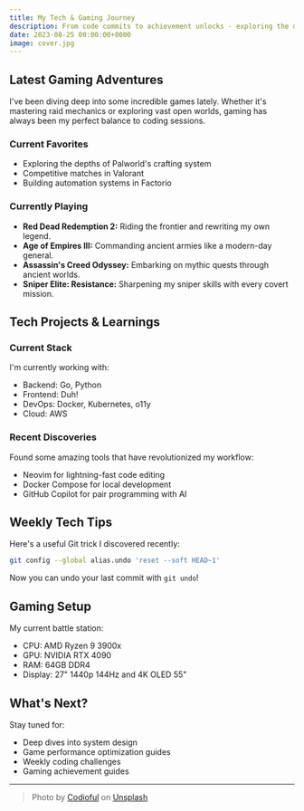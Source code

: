 ```yaml
---
title: My Tech & Gaming Journey
description: From code commits to achievement unlocks - exploring the digital frontier
date: 2023-08-25 00:00:00+0000
image: cover.jpg
---
```


## Latest Gaming Adventures

I've been diving deep into some incredible games lately. Whether it's mastering raid mechanics or exploring vast open worlds, gaming has always been my perfect balance to coding sessions.

### Current Favorites
- Exploring the depths of Palworld's crafting system
- Competitive matches in Valorant
- Building automation systems in Factorio

### Currently Playing
- **Red Dead Redemption 2:** Riding the frontier and rewriting my own legend.
- **Age of Empires III:** Commanding ancient armies like a modern-day general.
- **Assassin's Creed Odyssey:** Embarking on mythic quests through ancient worlds.
- **Sniper Elite: Resistance:** Sharpening my sniper skills with every covert mission.

## Tech Projects & Learnings

### Current Stack
I'm currently working with:
- Backend: Go, Python
- Frontend: Duh!
- DevOps: Docker, Kubernetes, o11y
- Cloud: AWS

### Recent Discoveries
Found some amazing tools that have revolutionized my workflow:
- Neovim for lightning-fast code editing
- Docker Compose for local development
- GitHub Copilot for pair programming with AI

## Weekly Tech Tips

Here's a useful Git trick I discovered recently:

```bash
git config --global alias.undo 'reset --soft HEAD~1'
```

Now you can undo your last commit with `git undo`!

## Gaming Setup

My current battle station:
- CPU: AMD Ryzen 9 3900x
- GPU: NVIDIA RTX 4090
- RAM: 64GB DDR4
- Display: 27" 1440p 144Hz and 4K OLED 55"
 
## What's Next?

Stay tuned for:
- Deep dives into system design
- Game performance optimization guides
- Weekly coding challenges
- Gaming achievement guides

-----

> Photo by [Codioful](https://unsplash.com/@codioful) on [Unsplash](https://unsplash.com/photos/WDSN62Qdxuk)